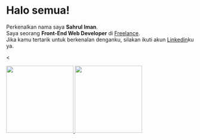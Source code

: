 # Halo semua! 
Perkenalkan nama saya **Sahrul Iman**.\
Saya seorang **Front-End Web Developer** di [Freelance](https://www.fiverr.com/).\
Jika kamu tertarik untuk berkenalan denganku, silakan ikuti akun [Linkedin](https://www.linkedin.com/in/sahrul-iman//)ku ya.  

<<p align="left">
<a href="https://github.com/sahruliman28">
  <img height="180em" src="https://github-readme-stats-eight-theta.vercel.app/api?username=gilangadhan&show_icons=true&theme=algolia&include_all_commits=true&count_private=true"/>
  <img height="180em" src="https://github-readme-stats-eight-theta.vercel.app/api/top-langs/?username=gilangadhan&layout=compact&langs_count=8&theme=algolia"/>
</a>
</p>

